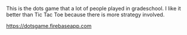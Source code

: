 This is the dots game that a lot of people played in gradeschool. I like it better than Tic Tac Toe because there is more strategy involved.

https://dotsgame.firebaseapp.com
